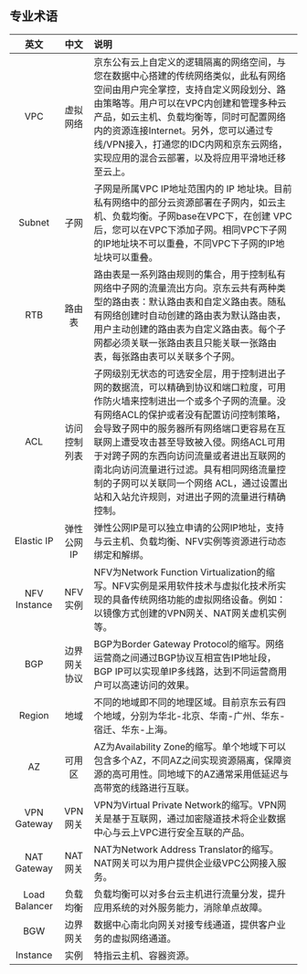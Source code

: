 ## 专业术语

|   **英文**    |   **中文**   | **说明**                                                     |
| :-----------: | :----------: | :----------------------------------------------------------- |
|      VPC      |   虚拟网络   | 京东公有云上自定义的逻辑隔离的网络空间，与您在数据中心搭建的传统网络类似，此私有网络空间由用户完全掌控，支持自定义网段划分、路由策略等。用户可以在VPC内创建和管理多种云产品，如云主机、负载均衡等，同时可配置网络内的资源连接Internet。另外，您可以通过专线/VPN接入，打通您的IDC内网和京东云网络，实现应用的混合云部署，以及将应用平滑地迁移至云上。 |
|    Subnet     |     子网     | 子网是所属VPC IP地址范围内的 IP 地址块。目前私有网络中的部分云资源部署在子网内，如云主机、负载均衡。子网base在VPC下，在创建 VPC后，您可以在VPC下添加子网。相同VPC下子网的IP地址块不可以重叠，不同VPC下子网的IP地址块可以重叠。 |
|      RTB      |    路由表    | 路由表是一系列路由规则的集合，用于控制私有网络中子网的流量流出方向。京东云共有两种类型的路由表：默认路由表和自定义路由表。随私有网络创建时自动创建的路由表为默认路由表，用户主动创建的路由表为自定义路由表。每个子网都必须关联一张路由表且只能关联一张路由表，每张路由表可以关联多个子网。 |
|      ACL      | 访问控制列表 | 子网级别无状态的可选安全层，用于控制进出子网的数据流，可以精确到协议和端口粒度，可用作防火墙来控制进出一个或多个子网的流量。没有网络ACL的保护或者没有配置访问控制策略，会导致子网中的服务器所有网络端口更容易在互联网上遭受攻击甚至导致被入侵。网络ACL可用于对跨子网的东西向访问流量或者进出互联网的南北向访问流量进行过滤。具有相同网络流量控制的子网可以关联同一个网络 ACL，通过设置出站和入站允许规则，对进出子网的流量进行精确控制。 |
|  Elastic IP   |  弹性公网IP  | 弹性公网IP是可以独立申请的公网IP地址，支持与云主机、负载均衡、NFV实例等资源进行动态绑定和解绑。 |
| NFV Instance  |   NFV实例    | NFV为Network Function Virtualization的缩写。NFV实例是采用软件技术与虚拟化技术所实现的具备传统网络功能的虚拟网络设备。例如：以镜像方式创建的VPN网关、NAT网关虚机实例等。 |
|      BGP      | 边界网关协议 | BGP为Border Gateway Protocol的缩写。网络运营商之间通过BGP协议互相宣告IP地址段，BGP IP可以实现单IP多线路，达到不同运营商用户可以高速访问的效果。 |
|    Region     |     地域     | 不同的地域即不同的地理区域。目前京东云有四个地域，分别为华北-北京、华南-广州、华东-宿迁、华东-上海。 |
|      AZ       |    可用区    | AZ为Availability Zone的缩写。单个地域下可以包含多个AZ，不同AZ之间实现资源隔离，保障资源的高可用性。同地域下的AZ通常采用低延迟与高带宽的线路进行互联。 |
|  VPN Gateway  |   VPN网关    | VPN为Virtual Private Network的缩写。VPN网关是基于互联网，通过加密隧道技术将企业数据中心与云上VPC进行安全互联的产品。 |
|  NAT Gateway  |   NAT网关    | NAT为Network Address Translator的缩写。NAT网关可以为用户提供企业级VPC公网接入服务。 |
| Load Balancer |   负载均衡   | 负载均衡可以对多台云主机进行流量分发，提升应用系统的对外服务能力，消除单点故障。 |
|      BGW      |   边界网关   | 数据中心南北向网关对接专线通道，提供客户业务的虚拟网络通道。 |
|   Instance    |     实例     | 特指云主机、容器资源。                                       |